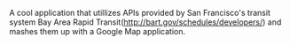 A cool application that utillizes APIs provided by San Francisco's transit system Bay Area Rapid Transit(http://bart.gov/schedules/developers/) and mashes them up with a Google Map application.